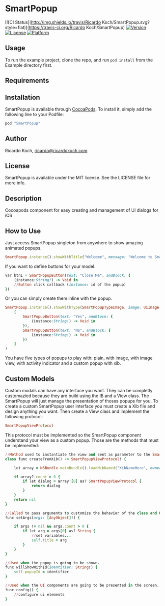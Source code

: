 # SmartPopup

[![CI Status](http://img.shields.io/travis/Ricardo Koch/SmartPopup.svg?style=flat)](https://travis-ci.org/Ricardo Koch/SmartPopup)
[![Version](https://img.shields.io/cocoapods/v/SmartPopup.svg?style=flat)](http://cocoapods.org/pods/SmartPopup)
[![License](https://img.shields.io/cocoapods/l/SmartPopup.svg?style=flat)](http://cocoapods.org/pods/SmartPopup)
[![Platform](https://img.shields.io/cocoapods/p/SmartPopup.svg?style=flat)](http://cocoapods.org/pods/SmartPopup)

## Usage

To run the example project, clone the repo, and run `pod install` from the Example directory first.

## Requirements

## Installation

SmartPopup is available through [CocoaPods](http://cocoapods.org). To install
it, simply add the following line to your Podfile:

```ruby
pod "SmartPopup"
```

## Author

Ricardo Koch, ricardo@ricardokoch.com

## License

SmartPopup is available under the MIT license. See the LICENSE file for more info.

## Description

Cocoapods component for easy creating and management of UI dialogs for iOS

## How to Use

Just access SmartPopup singleton from anywhere to show amazing animated popups. 

```ruby
SmartPopup.instance().showWithTitle("Welcome", message: "Welcome to Smart Popups!", buttons: nil)
```

If you want to define buttons for your model.

```ruby
var btn1 = SmartPopupButton(text: "Close Me", andBlock: {
    (instance:String!) -> Void in
    //Button click callback (instance: id of the popup)
})
```

Or you can simply create them inline with the popup.

```ruby
SmartPopup.instance().showWithType(SmartPopupTypeImage, image: UIImage(named: "questionIcon"), title: "Question", message: "Do you want to save?", buttons:
    [
        SmartPopupButton(text: "Yes", andBlock: {
            (instance:String!) -> Void in 
        }),
        SmartPopupButton(text: "No", andBlock: {
            (instance:String!) -> Void in
        })
    ]
)
```

You have five types of popups to play with: plain, with image, with image view, with activity indicator and a custom popup with xib.

## Custom Models

Custom modals can have any interface you want. They can be completly customazied because they are build using the IB and a View class. The SmartPopup will just manage the presentation of thoses popups for you.
To create a custom SmartPopup user interface you must create a Xib file and design anything you want. Then create a View class and implement the following protocol:

```ruby
SmartPopupViewProtocol
```

This protocol must be implemented so the SmartPopup component understand your view as a custom popup.
Those are the methods that must be implemented:

```ruby
//Method used to instantiate the view and sent as parameter to the SmartPopup singleton
class func createFromXib() -> SmartPopupViewProtocol! {

    let array = NSBundle.mainBundle().loadNibNamed("XibNameHere", owner: self, options: nil)

    if array?.count > 0 {
        if let dialog = array![0] as? SmartPopupViewProtocol {
            return dialog
        }
    }
    return nil
}

//Called to pass arguments to customize the behavior of the class and UI
func setArgs(args: [AnyObject]!) {

    if args != nil && args.count > 0 {
        if let arg = args[0] as? String {
            //set variables...
            self.title = arg
        }
    }
}

//Used when the popup is going to be shown.
func willShowWithId(identifier: String!) {
    self.popupId = identifier
}

//Used when the UI components are going to be presented in the screen. This is when you should configure views, create or customize.
func config() {
    //configure ui elements
}
```

